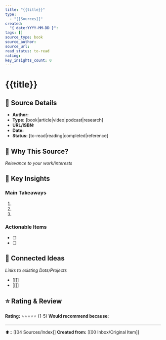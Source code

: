 ```yaml
---
title: "{{title}}"
type:
  - "[[Sources]]"
created:
  "{ date:YYYY-MM-DD }":
tags: []
source_type: book
source_author:
source_url:
read_status: to-read
rating:
key_insights_count: 0
---
```


# {{title}}

## 📖 Source Details
- **Author:** 
- **Type:** [book|article|video|podcast|research]
- **URL/ISBN:** 
- **Date:** 
- **Status:** [to-read|reading|completed|reference]

## 🎯 Why This Source?
*Relevance to your work/interests*

## 📝 Key Insights
### Main Takeaways
1. 
2. 
3. 

### Actionable Items
- [ ] 
- [ ] 

## 🔗 Connected Ideas
*Links to existing Dots/Projects*
- [[]]
- [[]]

## ⭐ Rating & Review
**Rating:** ⭐⭐⭐⭐⭐ (1-5)
**Would recommend because:**

---
⬆️:: [[04 Sources/Index]]
**Created from:** [[00 Inbox/Original Item]]
